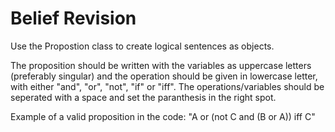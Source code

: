 # Belief Revision
Use the Propostion class to create logical sentences as objects.

The proposition should be written with the variables as uppercase letters (preferably singular) and the operation should be given in lowercase letter, with either "and", "or", "not", "if" or "iff". The operations/variables should be seperated with a space and set the paranthesis in the right spot.

Example of a valid proposition in the code:
"A or (not C and (B or A)) iff C"
